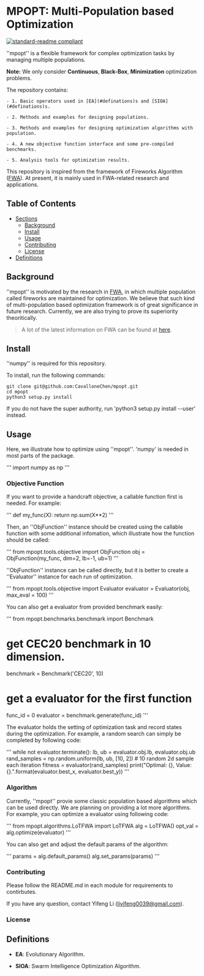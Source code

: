 # MPOPT: Multi-Population based Optimization

[![standard-readme compliant](https://img.shields.io/badge/readme%20style-standard-brightgreen.svg?style=flat-square)](https://github.com/RichardLitt/standard-readme)

''mpopt'' is a flexible framework for complex optimization tasks by managing multiple populations.

**Note:** We only consider **Continuous**, **Black-Box**, **Minimization** optimization problems.

The repository contains:

    - 1. Basic operators used in [EA](#definations)s and [SIOA](#definations)s.

    - 2. Methods and examples for designing populations.

    - 3. Methods and examples for designing optimization algorithms with population.

    - 4. A new objective function interface and some pre-compiled benchmarks.

    - 5. Analysis tools for optimization results.

This repository is inspired from the framework of Fireworks Algorithm ([FWA](https://www.cil.pku.edu.cn/fwa/index.htm)). At present, it is mainly used in FWA-related research and applications.

## Table of Contents

- [Sections](#sections)
  - [Background](#background)
  - [Install](#install)
  - [Usage](#usage)
  - [Contributing](#contributing)
  - [License](#license)
- [Definitions](#definitions)

## Background

''mpopt'' is motivated by the research in [FWA](https://link.springer.com/content/pdf/10.1007/978-3-642-13495-1_44.pdf), in which multiple population called fireworks are maintained for optimization. We believe that such kind of multi-population based optimization framework is of great significance in future research. Currently, we are also trying to prove its superiority theoritically.

> A lot of the latest information on FWA can be found at [here](https://www.cil.pku.edu.cn/fwa/index.htm).

## Install

''numpy'' is required for this repository.

To install, run the following commands:

```
git clone git@github.com:CavalloneChen/mpopt.git
cd mpopt
python3 setup.py install
```

If you do not have the super authority, run 'python3 setup.py install --user' instead.

## Usage

Here, we illustrate how to optimize using ''mpopt''. 'numpy' is needed in most parts of the package.

'''
import numpy as np
'''

### Objective Function

If you want to provide a handcraft objective, a callable function first is needed. For example:

'''
def my_func(X):
    return np.sum(X**2)
'''

Then, an ''ObjFunction'' instance should be created using the callable function with some additional infomation, which illustrate how the function should be called:

'''
from mpopt.tools.objective import ObjFunction
obj = ObjFunction(my_func, dim=2, lb=-1, ub=1)
'''

''ObjFunction'' instance can be called directly, but it is better to create a ''Evaluator'' instance for each run of optimization. 

'''
from mpopt.tools.objective import Evaluator
evaluator = Evaluator(obj, max_eval = 100)
'''

You can also get a evaluator from provided benchmark easily:

'''
from mpopt.benchmarks.benchmark import Benchmark
# get CEC20 benchmark in 10 dimension.
benchmark = Benchmark('CEC20', 10)
# get a evaluator for the first function
func_id = 0
evaluator = benchmark.generate(func_id)
'''

The evaluator holds the setting of optimization task and record states during the optimization. For example, a random search can simply be completed by following code:

'''
while not evaluator.terminate():
    lb, ub = evaluator.obj.lb, evaluator.obj.ub
    rand_samples = np.random.uniform(lb, ub, [10, 2]) # 10 random 2d sample each iteration
    fitness = evaluator(rand_samples)
print("Optimal: {}, Value: {}.".format(evaluator.best_x, evaluator.best_y))
'''

### Algorithm

Currently, ''mpopt'' provie some classic population based algorithms which can be used directly. We are planning on providing a lot more algorithms. For example, you can optimize a evaluator using following code:

'''
from mpopt.algorithms.LoTFWA import LoTFWA
alg = LoTFWA()
opt_val = alg.optimize(evaluator)
'''

You can also get and adjust the default params of the algorithm:

'''
params = alg.default_params()
alg.set_params(params)
'''

### Contributing

Please follow the README.md in each module for requirements to contirbutes.

If you have any question, contact Yifeng Li (liyifeng0039@gmail.com).

### License

## Definitions

- **EA**: Evolutionary Algorithm.

- **SIOA**: Swarm Intelligence Optimization Algorithm.